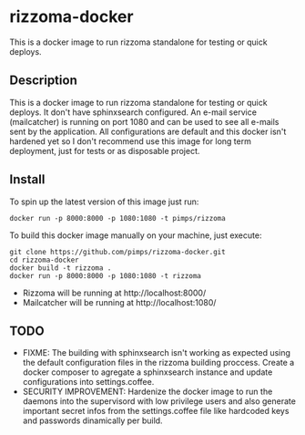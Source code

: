 # rizzoma-docker
This is a docker image to run rizzoma standalone for testing or quick deploys.

## Description

This is a docker image to run rizzoma standalone for testing or quick deploys. It don't have sphinxsearch configured. An e-mail service (mailcatcher) is running on port 1080 and can be used to see all e-mails sent by the application. All configurations are default and this docker isn't hardened yet so I don't recommend use this image for long term deployment, just for tests or as disposable project. 

## Install

To spin up the latest version of this image just run:

```
docker run -p 8000:8000 -p 1080:1080 -t pimps/rizzoma
```

To build this docker image manually on your machine, just execute:

```
git clone https://github.com/pimps/rizzoma-docker.git
cd rizzoma-docker
docker build -t rizzoma .
docker run -p 8000:8000 -p 1080:1080 -t rizzoma
```

- Rizzoma will be running at http://localhost:8000/
- Mailcatcher will be running at http://localhost:1080/

## TODO

- FIXME: The building with sphinxsearch isn't working as expected using the default configuration files in the rizzoma building proccess. Create a docker composer to agregate a sphinxsearch instance and update configurations into settings.coffee.
- SECURITY IMPROVEMENT: Hardenize the docker image to run the daemons into the supervisord with low privilege users and also generate important secret infos from the settings.coffee file like hardcoded keys and passwords dinamically per build.

